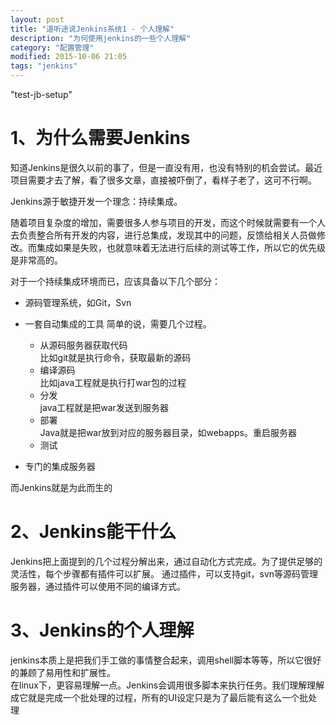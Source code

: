 ```yaml
---
layout: post
title: "道听途说Jenkins系统1 - 个人理解"
description: "为何使用jenkins的一些个人理解"
category: "配置管理"
modified: 2015-10-06 21:05
tags: "jenkins"
---
```

"test-jb-setup"
# 1、为什么需要Jenkins
知道Jenkins是很久以前的事了，但是一直没有用，也没有特别的机会尝试。最近项目需要才去了解，看了很多文章，直接被吓倒了，看样子老了，这可不行啊。

Jenkins源于敏捷开发一个理念：持续集成。

随着项目复杂度的增加，需要很多人参与项目的开发，而这个时候就需要有一个人去负责整合所有开发的内容，进行总集成，发现其中的问题，反馈给相关人员做修改。而集成如果是失败，也就意味着无法进行后续的测试等工作，所以它的优先级是非常高的。

对于一个持续集成环境而已，应该具备以下几个部分：

* 源码管理系统，如Git，Svn
* 一套自动集成的工具
	简单的说，需要几个过程。
	
	* 从源码服务器获取代码  
	   比如git就是执行命令，获取最新的源码
	* 编译源码  
	   比如java工程就是执行打war包的过程
	* 分发  
	   java工程就是把war发送到服务器
	* 部署  
	   Java就是把war放到对应的服务器目录，如webapps。重启服务器
	* 测试

* 专门的集成服务器

而Jenkins就是为此而生的


# 2、Jenkins能干什么

Jenkins把上面提到的几个过程分解出来，通过自动化方式完成。为了提供足够的灵活性，每个步骤都有插件可以扩展。
通过插件，可以支持git，svn等源码管理服务器，通过插件可以使用不同的编译方式。
# 3、Jenkins的个人理解
jenkins本质上是把我们手工做的事情整合起来，调用shell脚本等等，所以它很好的兼顾了易用性和扩展性。  
在linux下，更容易理解一点。Jenkins会调用很多脚本来执行任务。我们理解理解成它就是完成一个批处理的过程，所有的UI设定只是为了最后能有这么一个批处理